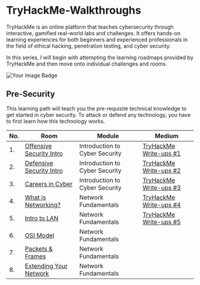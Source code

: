 # TryHackMe-Walkthroughs
TryHackMe is an online platform that teaches cybersecurity through interactive, gamified real-world labs and challenges. It offers hands-on learning experiences for both beginners and experienced professionals in the field of ethical hacking, penetration testing, and cyber security.

In this series, I will begin with attempting the learning roadmaps provided by TryHackMe and then move onto individual challenges and rooms.

<img src="https://tryhackme-badges.s3.amazonaws.com/NoxushunterKSN.png" alt="Your Image Badge" />

## Pre-Security
This learning path will teach you the pre-requisite technical knowledge to get started in cyber security. To attack or defend any technology, you have to first learn how this technology works.

|No. |Room              |Module               |Medium                 |
|----|------------------|---------------------|-----------------------|
|1.  |<a href="https://github.com/sai-kantamuneni/TryHackMe-Walkthroughs/tree/main/Pre-Security/Introduction%20to%20Cyber%20Security/Offensive%20Security%20Intro">Offensive Security Intro</a>|Introduction to Cyber Security|<a href="https://medium.com/@sai.kantamuneni/tryhackme-write-ups-1-offensive-security-intro-fb210ef94539">TryHackMe Write-ups #1</a>|
|2.  |<a href="https://github.com/sai-kantamuneni/TryHackMe-Walkthroughs/tree/main/Pre-Security/Introduction%20to%20Cyber%20Security/Defensive%20Security%20Intro">Defensive Security Intro</a>|Introduction to Cyber Security|<a href="https://medium.com/@sai.kantamuneni/tryhackme-write-ups-2-defensive-security-intro-48e15ae74dcb">TryHackMe Write-ups #2</a>|
|3.  |<a href="https://github.com/sai-kantamuneni/TryHackMe-Walkthroughs/tree/main/Pre-Security/Introduction%20to%20Cyber%20Security/Careers%20in%20Cyber">Careers in Cyber</a>|Introduction to Cyber Security|<a href="https://medium.com/@sai.kantamuneni/32c5b6d13c99">TryHackMe Write-ups #3</a>|
|4.  |<a href="https://github.com/sai-kantamuneni/TryHackMe-Walkthroughs/tree/main/Pre-Security/Network%20Fundamentals/What%20is%20Networking">What is Networking?</a>|Network Fundamentals|<a href="https://medium.com/@sai.kantamuneni/tryhackme-write-ups-4-what-is-networking-919a97edf5f0">TryHackMe Write-ups #4</a>|
|5.  |<a href="https://github.com/sai-kantamuneni/TryHackMe-Walkthroughs/tree/main/Pre-Security/Network%20Fundamentals/Intro%20to%20LAN">Intro to LAN </a>|Network Fundamentals|<a href="https://medium.com/@sai.kantamuneni/tryhackme-write-ups-5-intro-to-lan-2aaf5f7af6aa">TryHackMe Write-ups #5</a>|
|6.  |<a href="https://github.com/sai-kantamuneni/TryHackMe-Walkthroughs/tree/main/Pre-Security/Network%20Fundamentals/OSI%20Model">OSI Model</a>|Network Fundamentals|<a href=""></a>|
|7.  |<a href="https://github.com/sai-kantamuneni/TryHackMe-Walkthroughs/tree/main/Pre-Security/Network%20Fundamentals/Packets%20&%20Frames">Packets & Frames</a>|Network Fundamentals|<a href=""></a>|
|8.  |<a href="">Extending Your Network</a>|Network Fundamentals|<a href=""></a>|
